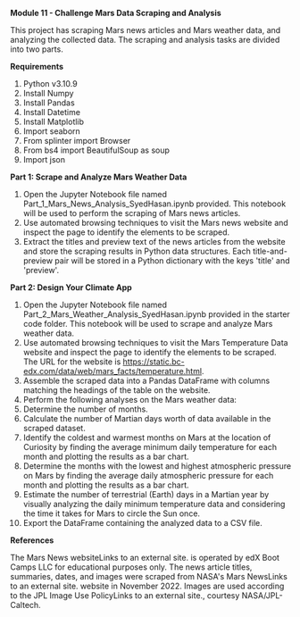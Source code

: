 **Module 11 - Challenge Mars Data Scraping and Analysis**

This project has scraping Mars news articles and Mars weather data, and analyzing the collected data. The scraping and analysis tasks are divided into two parts.

**Requirements**

1. Python v3.10.9
2. Install Numpy
3. Install Pandas
4. Install Datetime
5. Install Matplotlib
6. Import seaborn
7. From splinter import Browser
8. From bs4 import BeautifulSoup as soup
9. Import json

   
**Part 1: Scrape and Analyze Mars Weather Data**

1. Open the Jupyter Notebook file named Part_1_Mars_News_Analysis_SyedHasan.ipynb provided. This notebook will be used to perform the scraping of Mars news articles.
2. Use automated browsing techniques to visit the Mars news website and inspect the page to identify the elements to be scraped.
3. Extract the titles and preview text of the news articles from the website and store the scraping results in   Python data structures. Each title-and-preview pair will be stored in a Python dictionary with the keys 'title' and 'preview'.
   
**Part 2: Design Your Climate App**

1. Open the Jupyter Notebook file named Part_2_Mars_Weather_Analysis_SyedHasan.ipynb provided in the starter code folder. This notebook will be used to scrape and analyze Mars weather data.
2. Use automated browsing techniques to visit the Mars Temperature Data website and inspect the page to identify the elements to be scraped. The URL for the website is https://static.bc-edx.com/data/web/mars_facts/temperature.html.
3. Assemble the scraped data into a Pandas DataFrame with columns matching the headings of the table on the website.
4. Perform the following analyses on the Mars weather data:
5. Determine the number of months.
6. Calculate the number of Martian days worth of data available in the scraped dataset.
7. Identify the coldest and warmest months on Mars at the location of Curiosity by finding the average minimum daily temperature for each month and plotting the results as a bar chart.
8. Determine the months with the lowest and highest atmospheric pressure on Mars by finding the average daily atmospheric pressure for each month and plotting the results as a bar chart.
9. Estimate the number of terrestrial (Earth) days in a Martian year by visually analyzing the daily minimum temperature data and considering the time it takes for Mars to circle the Sun once.
10. Export the DataFrame containing the analyzed data to a CSV file.
    
**References**

The Mars News websiteLinks to an external site. is operated by edX Boot Camps LLC for educational purposes only. The news article titles, summaries, dates, and images were scraped from NASA's Mars NewsLinks to an external site. website in November 2022. Images are used according to the JPL Image Use PolicyLinks to an external site., courtesy NASA/JPL-Caltech.
